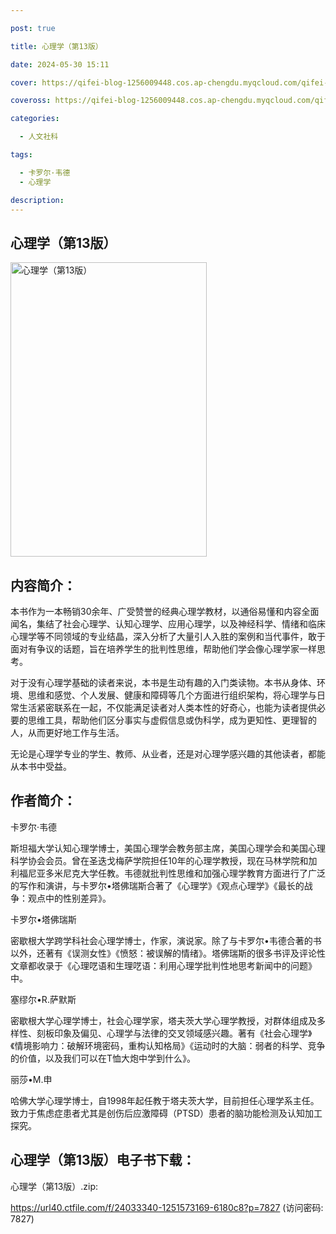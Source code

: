 ```yaml
---

post: true

title: 心理学（第13版）

date: 2024-05-30 15:11

cover: https://qifei-blog-1256009448.cos.ap-chengdu.myqcloud.com/qifei-blog/s34397035.jpg

coveross: https://qifei-blog-1256009448.cos.ap-chengdu.myqcloud.com/qifei-blog/s34397035.jpg

categories:

  - 人文社科

tags:

  - 卡罗尔·韦德
  - 心理学

description:
---
```


## 心理学（第13版）

<img alt="心理学（第13版）" class="aligncenter loading" data-was-processed="true" decoding="async" fetchpriority="high" height="471" src="https://qifei-blog-1256009448.cos.ap-chengdu.myqcloud.com/qifei-blog/s34397035.jpg" style="cursor: zoom-in;" width="314"/>

## 内容简介：

本书作为一本畅销30余年、广受赞誉的经典心理学教材，以通俗易懂和内容全面闻名，集结了社会心理学、认知心理学、应用心理学，以及神经科学、情绪和临床心理学等不同领域的专业结晶，深入分析了大量引人入胜的案例和当代事件，敢于面对有争议的话题，旨在培养学生的批判性思维，帮助他们学会像心理学家一样思考。

对于没有心理学基础的读者来说，本书是生动有趣的入门类读物。本书从身体、环境、思维和感觉、个人发展、健康和障碍等几个方面进行组织架构，将心理学与日常生活紧密联系在一起，不仅能满足读者对人类本性的好奇心，也能为读者提供必要的思维工具，帮助他们区分事实与虚假信息或伪科学，成为更知性、更理智的人，从而更好地工作与生活。

无论是心理学专业的学生、教师、从业者，还是对心理学感兴趣的其他读者，都能从本书中受益。

## 作者简介：

卡罗尔·韦德

斯坦福大学认知心理学博士，美国心理学会教务部主席，美国心理学会和美国心理科学协会会员。曾在圣迭戈梅萨学院担任10年的心理学教授，现在马林学院和加利福尼亚多米尼克大学任教。韦德就批判性思维和加强心理学教育方面进行了广泛的写作和演讲，与卡罗尔•塔佛瑞斯合著了《心理学》《观点心理学》《最长的战争：观点中的性别差异》。

卡罗尔•塔佛瑞斯

密歇根大学跨学科社会心理学博士，作家，演说家。除了与卡罗尔•韦德合著的书以外，还著有《误测女性》《愤怒：被误解的情绪》。塔佛瑞斯的很多书评及评论性文章都收录于《心理呓语和生理呓语：利用心理学批判性地思考新闻中的问题》中。

塞缪尔•R.萨默斯

密歇根大学心理学博士，社会心理学家，塔夫茨大学心理学教授，对群体组成及多样性、刻板印象及偏见、心理学与法律的交叉领域感兴趣。著有《社会心理学》《情境影响力：破解环境密码，重构认知格局》《运动时的大脑：弱者的科学、竞争的价值，以及我们可以在T恤大炮中学到什么》。

丽莎•M.申

哈佛大学心理学博士，自1998年起任教于塔夫茨大学，目前担任心理学系主任。致力于焦虑症患者尤其是创伤后应激障碍（PTSD）患者的脑功能检测及认知加工探究。

## 心理学（第13版）电子书下载：

心理学（第13版）.zip: 

https://url40.ctfile.com/f/24033340-1251573169-6180c8?p=7827 (访问密码: 7827)
